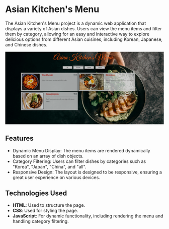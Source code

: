 # Asian Kitchen's Menu

The Asian Kitchen's Menu project is a dynamic web application that displays a variety of Asian dishes. Users can view the menu items and filter them by category, allowing for an easy and interactive way to explore delicious options from different Asian cuisines, including Korean, Japanese, and Chinese dishes.

![github](images/week6-2.png)

## Features

- Dynamic Menu Display: The menu items are rendered dynamically based on an array of dish objects.
- Category Filtering: Users can filter dishes by categories such as "Korea", "Japan", "China", and "all".
- Responsive Design: The layout is designed to be responsive, ensuring a great user experience on various devices.

## Technologies Used
- **HTML**: Used to structure the page.
- **CSS**: Used for styling the page.
- **JavaScript**: For dynamic functionality, including rendering the menu and handling category filtering.

